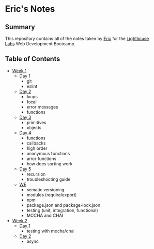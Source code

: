 # Eric's Notes

## Summary
This repository contains all of the notes taken by [Eric](https://github.com/Eric-Lombardo) for the [Lighthouse Labs](https://www.lighthouselabs.ca/?gclid=Cj0KCQiApt_xBRDxARIsAAMUMu-C1u4lhmaWnSnYU-yquetnY83QETsY5oOTOaWg0nLwVGypOMdWb8caAi00EALw_wcB) Web Development Bootcamp.

## Table of Contents
* [Week 1](/Week_1)
  * [Day 1](/Week_1/Day_1)
    * git
    * eslint
  * [Day 2](/Week_1/Day_2)
    * loops
    * focal
    * error messages
    * functions
  * [Day 3](/Week_1/Day_3)
    * primitives
    * objects
  * [Day 4](/Week_1/Day_4)
    * functions
    * callbacks
    * high order
    * anonymous functions
    * arror functions
    * how does sorting work
  * [Day 5](/Week_1/Day_5)
    * recursion
    * troubleshooting guide
  * [WE](/Week_1/WE)
    * sematic versioning
    * modules (require/export)
    * npm
    * package.json and package-lock.json
    * testing (unit, integration, functional)
    * MOCHA and CHAI
* [Week 2](/Week_2)
  * [Day 1](/Week_2/Day_1)
    * testing with mocha/chai
  * [Day 2](/Week_2/Day_2)
    * async 